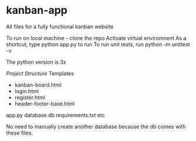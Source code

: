 # kanban-app
All files for a fully functional kanban website

To run on local machine - clone the repo
Activate virtual environment
As a shortcut, type python app.py to run
To run unit tests, run python -m unittest -v

The python version is 3x

*Project Structure*
Templates
- kanban-board.html
- login.html
- register.html
- header-footer-base.html

app.py
database.db
requirements.txt
etc


No need to manually create another database because the db comes with these files.

